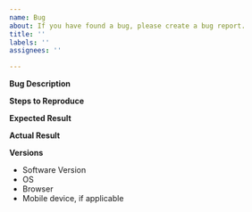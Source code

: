 ```yaml
---
name: Bug
about: If you have found a bug, please create a bug report.
title: ''
labels: ''
assignees: ''

---
```


**Bug Description**

**Steps to Reproduce**

**Expected Result**

**Actual Result**

**Versions**
- Software Version
- OS
- Browser
- Mobile device, if applicable
